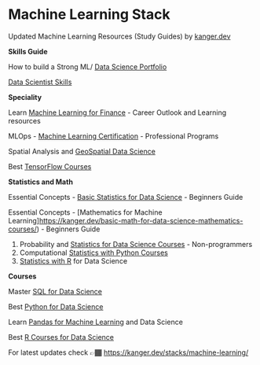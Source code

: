 # Machine Learning Stack

Updated Machine Learning Resources (Study Guides) by [kanger.dev](https://kanger.dev)

**Skills Guide**

How to build a Strong ML/ [Data Science Portfolio](https://kanger.dev/how-build-data-science-portfolio/)

[Data Scientist Skills](https://kanger.dev/data-scientist-skills/)

**Speciality**

Learn [Machine Learning for Finance](https://kanger.dev/machine-learning-for-finance-courses/) - Career Outlook and Learning resources

MLOps - [Machine Learning Certification](https://kanger.dev/mlops-machine-learning-engineer-certifications-ml/) - Professional Programs

Spatial Analysis and [GeoSpatial Data Science](https://kanger.dev/learn-geo-spatial-analysis-gis-python-r-courses/)

Best [TensorFlow Courses](https://kanger.dev/tensorflow-courses/)

**Statistics and Math**

Essential Concepts - [Basic Statistics for Data Science](https://kanger.dev/basic-statistics-for-data-science-concepts-guide/) - Beginners Guide

Essential Concepts - [Mathematics for Machine Learning]https://kanger.dev/basic-math-for-data-science-mathematics-courses/) - Beginners Guide

1. Probability and [Statistics for Data Science Courses](https://kanger.dev/learn-statistics-for-data-science-courses/) - Non-programmers
2. Computational [Statistics with Python Courses](https://kanger.dev/computational-statistics-python-courses/)
3. [Statistics with R](https://kanger.dev/data-science-statistics-r-programming/) for Data Science


**Courses**

Master [SQL for Data Science](https://kanger.dev/learn-best-sql-courses-data-science/)

Best [Python for Data Science](https://kanger.dev/learn-python-data-science-courses/)

Learn [Pandas for Machine Learning](https://kanger.dev/data-science-pandas-machine-learning/) and Data Science

Best [R Courses for Data Science](https://kanger.dev/r-for-data-science-courses/)

For latest updates check 👉🏾 https://kanger.dev/stacks/machine-learning/

